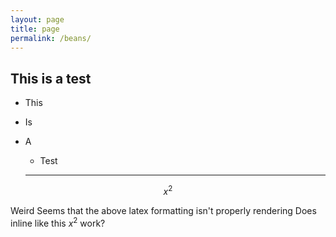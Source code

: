 ```yaml
---
layout: page
title: page
permalink: /beans/
---
```


## This is a test

* This
* Is
* A 
  * Test
  
  ------------------------------
  
$$x^2$$


Weird
Seems that the above latex formatting isn't properly rendering
Does inline like this $x^2$ work?

